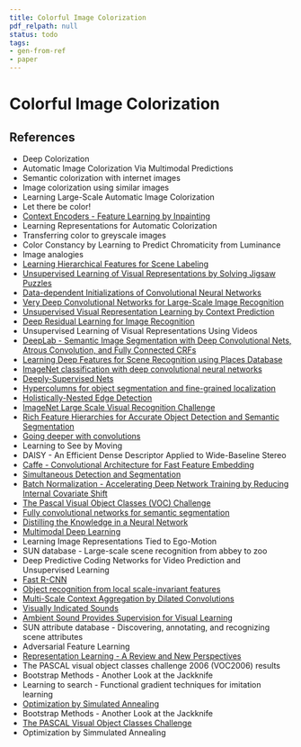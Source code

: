 ```yaml
---
title: Colorful Image Colorization
pdf_relpath: null
status: todo
tags:
- gen-from-ref
- paper
---
```


# Colorful Image Colorization

## References

- Deep Colorization
- Automatic Image Colorization Via Multimodal Predictions
- Semantic colorization with internet images
- Image colorization using similar images
- Learning Large-Scale Automatic Image Colorization
- Let there be color!
- [Context Encoders - Feature Learning by Inpainting](./context-encoders-feature-learning-by-inpainting.md)
- Learning Representations for Automatic Colorization
- Transferring color to greyscale images
- Color Constancy by Learning to Predict Chromaticity from Luminance
- Image analogies
- [Learning Hierarchical Features for Scene Labeling](./learning-hierarchical-features-for-scene-labeling.md)
- [Unsupervised Learning of Visual Representations by Solving Jigsaw Puzzles](./unsupervised-learning-of-visual-representations-by-solving-jigsaw-puzzles.md)
- [Data-dependent Initializations of Convolutional Neural Networks](./data-dependent-initializations-of-convolutional-neural-networks.md)
- [Very Deep Convolutional Networks for Large-Scale Image Recognition](./very-deep-convolutional-networks-for-large-scale-image-recognition.md)
- [Unsupervised Visual Representation Learning by Context Prediction](./unsupervised-visual-representation-learning-by-context-prediction.md)
- [Deep Residual Learning for Image Recognition](./deep-residual-learning-for-image-recognition.md)
- Unsupervised Learning of Visual Representations Using Videos
- [DeepLab - Semantic Image Segmentation with Deep Convolutional Nets, Atrous Convolution, and Fully Connected CRFs](./deeplab-semantic-image-segmentation-with-deep-convolutional-nets-atrous-convolution-and-fully-connected-crfs.md)
- [Learning Deep Features for Scene Recognition using Places Database](./learning-deep-features-for-scene-recognition-using-places-database.md)
- [ImageNet classification with deep convolutional neural networks](./imagenet-classification-with-deep-convolutional-neural-networks.md)
- [Deeply-Supervised Nets](./deeply-supervised-nets.md)
- [Hypercolumns for object segmentation and fine-grained localization](./hypercolumns-for-object-segmentation-and-fine-grained-localization.md)
- [Holistically-Nested Edge Detection](./holistically-nested-edge-detection.md)
- [ImageNet Large Scale Visual Recognition Challenge](./imagenet-large-scale-visual-recognition-challenge.md)
- [Rich Feature Hierarchies for Accurate Object Detection and Semantic Segmentation](./rich-feature-hierarchies-for-accurate-object-detection-and-semantic-segmentation.md)
- [Going deeper with convolutions](./going-deeper-with-convolutions.md)
- Learning to See by Moving
- DAISY - An Efficient Dense Descriptor Applied to Wide-Baseline Stereo
- [Caffe - Convolutional Architecture for Fast Feature Embedding](./caffe-convolutional-architecture-for-fast-feature-embedding.md)
- [Simultaneous Detection and Segmentation](./simultaneous-detection-and-segmentation.md)
- [Batch Normalization - Accelerating Deep Network Training by Reducing Internal Covariate Shift](./batch-normalization-accelerating-deep-network-training-by-reducing-internal-covariate-shift.md)
- [The Pascal Visual Object Classes (VOC) Challenge](./the-pascal-visual-object-classes-voc-challenge.md)
- [Fully convolutional networks for semantic segmentation](./fully-convolutional-networks-for-semantic-segmentation.md)
- [Distilling the Knowledge in a Neural Network](./distilling-the-knowledge-in-a-neural-network.md)
- [Multimodal Deep Learning](./multimodal-deep-learning.md)
- Learning Image Representations Tied to Ego-Motion
- SUN database - Large-scale scene recognition from abbey to zoo
- Deep Predictive Coding Networks for Video Prediction and Unsupervised Learning
- [Fast R-CNN](./fast-r-cnn.md)
- [Object recognition from local scale-invariant features](./object-recognition-from-local-scale-invariant-features.md)
- [Multi-Scale Context Aggregation by Dilated Convolutions](./multi-scale-context-aggregation-by-dilated-convolutions.md)
- [Visually Indicated Sounds](./visually-indicated-sounds.md)
- [Ambient Sound Provides Supervision for Visual Learning](./ambient-sound-provides-supervision-for-visual-learning.md)
- SUN attribute database - Discovering, annotating, and recognizing scene attributes
- Adversarial Feature Learning
- [Representation Learning - A Review and New Perspectives](./representation-learning-a-review-and-new-perspectives.md)
- The PASCAL visual object classes challenge 2006 (VOC2006) results
- Bootstrap Methods - Another Look at the Jackknife
- Learning to search - Functional gradient techniques for imitation learning
- [Optimization by Simulated Annealing](./optimization-by-simulated-annealing.md)
- Bootstrap Methods - Another Look at the Jackknife
- [The PASCAL Visual Object Classes Challenge](./the-pascal-visual-object-classes-challenge.md)
- Optimization by Simmulated Annealing
